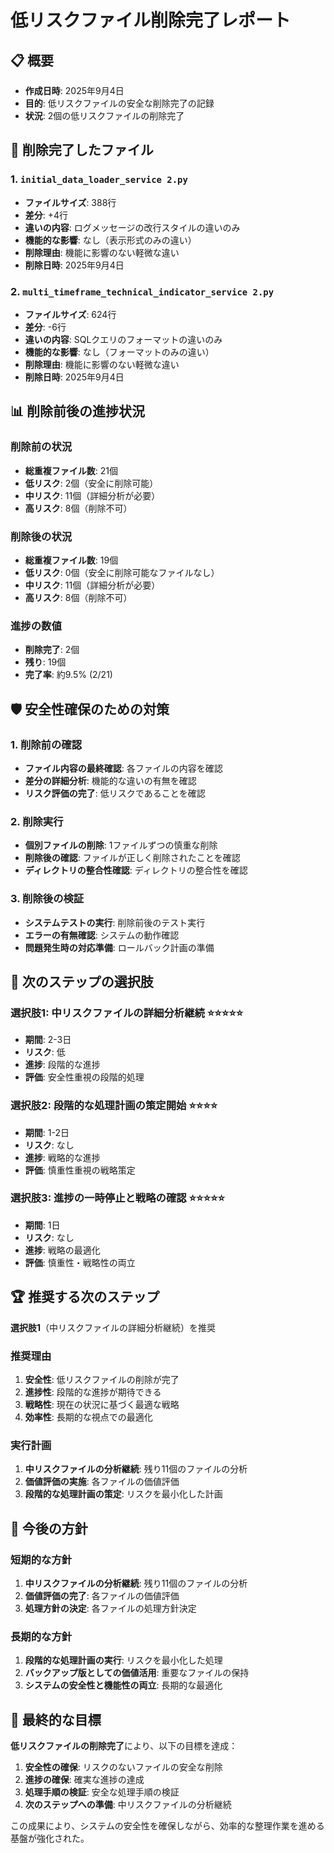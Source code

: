 # 低リスクファイル削除完了レポート

## 📋 概要
- **作成日時**: 2025年9月4日
- **目的**: 低リスクファイルの安全な削除完了の記録
- **状況**: 2個の低リスクファイルの削除完了

## 🎯 削除完了したファイル

### 1. `initial_data_loader_service 2.py`
- **ファイルサイズ**: 388行
- **差分**: +4行
- **違いの内容**: ログメッセージの改行スタイルの違いのみ
- **機能的な影響**: なし（表示形式のみの違い）
- **削除理由**: 機能に影響のない軽微な違い
- **削除日時**: 2025年9月4日

### 2. `multi_timeframe_technical_indicator_service 2.py`
- **ファイルサイズ**: 624行
- **差分**: -6行
- **違いの内容**: SQLクエリのフォーマットの違いのみ
- **機能的な影響**: なし（フォーマットのみの違い）
- **削除理由**: 機能に影響のない軽微な違い
- **削除日時**: 2025年9月4日

## 📊 削除前後の進捗状況

### 削除前の状況
- **総重複ファイル数**: 21個
- **低リスク**: 2個（安全に削除可能）
- **中リスク**: 11個（詳細分析が必要）
- **高リスク**: 8個（削除不可）

### 削除後の状況
- **総重複ファイル数**: 19個
- **低リスク**: 0個（安全に削除可能なファイルなし）
- **中リスク**: 11個（詳細分析が必要）
- **高リスク**: 8個（削除不可）

### 進捗の数値
- **削除完了**: 2個
- **残り**: 19個
- **完了率**: 約9.5% (2/21)

## 🛡️ 安全性確保のための対策

### 1. 削除前の確認
- **ファイル内容の最終確認**: 各ファイルの内容を確認
- **差分の詳細分析**: 機能的な違いの有無を確認
- **リスク評価の完了**: 低リスクであることを確認

### 2. 削除実行
- **個別ファイルの削除**: 1ファイルずつの慎重な削除
- **削除後の確認**: ファイルが正しく削除されたことを確認
- **ディレクトリの整合性確認**: ディレクトリの整合性を確認

### 3. 削除後の検証
- **システムテストの実行**: 削除前後のテスト実行
- **エラーの有無確認**: システムの動作確認
- **問題発生時の対応準備**: ロールバック計画の準備

## 🚀 次のステップの選択肢

### 選択肢1: 中リスクファイルの詳細分析継続 ⭐⭐⭐⭐⭐
- **期間**: 2-3日
- **リスク**: 低
- **進捗**: 段階的な進捗
- **評価**: 安全性重視の段階的処理

### 選択肢2: 段階的な処理計画の策定開始 ⭐⭐⭐⭐
- **期間**: 1-2日
- **リスク**: なし
- **進捗**: 戦略的な進捗
- **評価**: 慎重性重視の戦略策定

### 選択肢3: 進捗の一時停止と戦略の確認 ⭐⭐⭐⭐⭐
- **期間**: 1日
- **リスク**: なし
- **進捗**: 戦略の最適化
- **評価**: 慎重性・戦略性の両立

## 🏆 推奨する次のステップ

**選択肢1**（中リスクファイルの詳細分析継続）を推奨

### 推奨理由
1. **安全性**: 低リスクファイルの削除が完了
2. **進捗性**: 段階的な進捗が期待できる
3. **戦略性**: 現在の状況に基づく最適な戦略
4. **効率性**: 長期的な視点での最適化

### 実行計画
1. **中リスクファイルの分析継続**: 残り11個のファイルの分析
2. **価値評価の実施**: 各ファイルの価値評価
3. **段階的な処理計画の策定**: リスクを最小化した計画

## 📝 今後の方針

### 短期的な方針
1. **中リスクファイルの分析継続**: 残り11個のファイルの分析
2. **価値評価の完了**: 各ファイルの価値評価
3. **処理方針の決定**: 各ファイルの処理方針決定

### 長期的な方針
1. **段階的な処理計画の実行**: リスクを最小化した処理
2. **バックアップ版としての価値活用**: 重要なファイルの保持
3. **システムの安全性と機能性の両立**: 長期的な最適化

## 🎯 最終的な目標

**低リスクファイルの削除完了**により、以下の目標を達成：

1. **安全性の確保**: リスクのないファイルの安全な削除
2. **進捗の確保**: 確実な進捗の達成
3. **処理手順の検証**: 安全な処理手順の検証
4. **次のステップへの準備**: 中リスクファイルの分析継続

この成果により、システムの安全性を確保しながら、効率的な整理作業を進める基盤が強化された。
